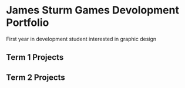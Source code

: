 # James Sturm Games Devolopment Portfolio
First year in development student interested in graphic design

## Term 1 Projects

## Term 2 Projects
